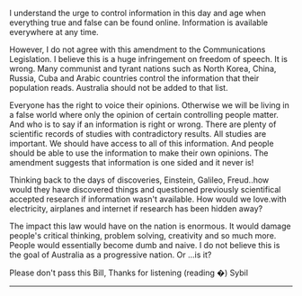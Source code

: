 I understand the urge to control information in this day and age when everything true and false can be found online. Information is
available everywhere at any time.

However, I do not agree with this amendment to the Communications Legislation. I believe this is a huge infringement on freedom
of speech. It is wrong. Many communist and tyrant nations such as North Korea, China, Russia, Cuba and Arabic countries
control the information that their population reads. Australia should not be added to that list.

Everyone has the right to voice their opinions. Otherwise we will be living in a false world where only the opinion of certain
controlling people matter. And who is to say if an information is right or wrong. There are plenty of scientific records of studies
with contradictory results. All studies are important. We should have access to all of this information. And people should be able
to use the information to make their own opinions. The amendment suggests that information is one sided and it never is!

Thinking back to the days of discoveries, Einstein, Galileo, Freud..how would they have discovered things and questioned
previously scientifical accepted research if information wasn't available. How would we love.with electricity, airplanes and
internet if research has been hidden away?

The impact this law would have on the nation is enormous. It would damage people's critical thinking, problem solving, creativity
and so much more. People would essentially become dumb and naive. I do not believe this is the goal of Australia as a
progressive nation. Or
...is it?

Please don't pass this Bill,
Thanks for listening (reading �)
Sybil


-----

